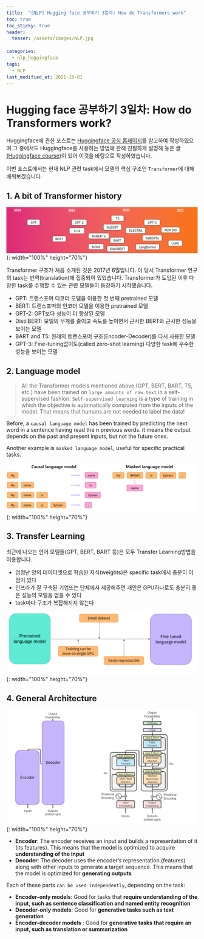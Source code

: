 ```yaml
---
title:  "[NLP] Hugging face 공부하기 3일차: How do Transformers work"
toc: true
toc_sticky: true
header:
  teaser: /assets/images/NLP.jpg

categories:
  - nlp_huggingface
tags:
  - NLP
last_modified_at: 2021-10-01
---  
```


# Hugging face 공부하기 3일차: How do Transformers work?
Huggingface에 관한 포스트는 [Huggingface 공식 홈페이지](https://huggingface.co/)를 참고하여 작성하였으며 그 중에서도 Huggingface를 사용하는 방법에 관해 친절하게 설명해 놓은 글[(Huggingface course)](https://huggingface.co/course/chapter1)이 있어 이것을 바탕으로 작성하였습니다.  

이번 포스트에서는 현재 NLP 관련 task에서 모델의 핵심 구조인 `Transformer`에 대해 배워보겠습니다. 

## 1. A bit of Transformer history  

![](/assets/images/huggingface_4.png){: width="100%" height="70%"}  

Transformer 구조가 처음 소개된 것은 2017년 6월입니다. 이 당시 Transformer 연구의 task는 번역(translation)에 집중되어 있었습니다. Transformer가 도입된 이후 다양한 task를 수행할 수 있는 관련 모델들이 등장하기 시작했습니다.  

- GPT: 트랜스포머 디코더 모델을 이용한 첫 번째 pretrained 모델
- BERT: 트랜스포머의 인코더 모델을 이용한 pretrained 모델
- GPT-2: GPT보다 성능이 더 향상된 모델
- DistilBERT: 모델의 무게를 줄이고 속도를 높이면서 근사한 BERT와 근사한 성능을 보이는 모델
- BART and T5: 원래의 트랜스포머 구조(Encoder-Decoder)를 다시 사용한 모델
- GPT-3: Fine-tuning없이도(called zero-shot learning) 다양한 task에 우수한 성능을 보이는 모델


## 2. Language model

> All the Transformer models mentioned above (GPT, BERT, BART, T5, etc.) have been trained on `large amounts of raw text` in a self-supervised fashion. `Self-supervised learning` is a type of training in which the objective is automatically computed from the inputs of the model. That means that humans are not needed to label the data!

Before, a `causal language model` has been trained by predicting the next word in a sentence having read the n previous words. it means the output depends on the past and present inputs, but not the future ones.  

 Another example is `masked language model`, useful for specific practical tasks.  

 
![](/assets/images/huggingface_5.png){: width="100%" height="70%"}  

## 3. Transfer Learning
최근에 나오는 언어 모델들(GPT, BERT, BART 등)은 모두 Transfer Learning방법을 이용합니다.

- 엄청난 양의 데이터셋으로 학습된 지식(weights)은 specific task에서 충분히 이점이 있다
- 인프라가 잘 구축된 기업또는 단체에서 제공해주면 개인은 GPU하나로도 충분히 좋은 성능의 모델을 얻을 수 있다
- task마다 구조가 복잡해지지 않는다 
 
![](/assets/images/huggingface_6.png){: width="100%" height="70%"}  

## 4. General Architecture  

![](/assets/images/huggingface_7.png){: width="100%" height="70%"}  

- __Encoder__: The encoder receives an input and builds a representation of it (its features). This means that the model is optimized to acquire __understanding of the input__
- __Decoder__: The decoder uses the encoder’s representation (features) along with other inputs to generate a target sequence. This means that the model is optimized for __generating outputs__

Each of these parts `can be used independently`, depending on the task:
- __Encoder-only models__: Good for tasks that __require understanding of the input, such as sentence classification and named entity recognition__  
- __Decoder-only models__: Good for __generative tasks such as text generation__
- __Encoder-decoder models__ : Good for __generative tasks that require an input, such as translation or summarization__
